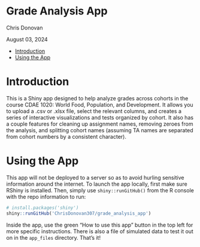Grade Analysis App
================
Chris Donovan

August 03, 2024

- [Introduction](#introduction)
- [Using the App](#using-the-app)

# Introduction

This is a Shiny app designed to help analyze grades across cohorts in
the course CDAE 1020: World Food, Population, and Development. It allows
you to upload a .csv or .xlsx file, select the relevant columns, and
creates a series of interactive visualizations and tests organized by
cohort. It also has a couple features for cleaning up assignment names,
removing zeroes from the analysis, and splitting cohort names (assuming
TA names are separated from cohort numbers by a consistent character).

# Using the App

This app will not be deployed to a server so as to avoid hurling
sensitive information around the internet. To launch the app locally,
first make sure RShiny is installed. Then, simply use
`shiny::runGitHub()` from the R console with the repo information to
run:

``` r
# install.packages('shiny')
shiny::runGitHub('ChrisDonovan307/grade_analysis_app')
```

Inside the app, use the green “How to use this app” button in the top
left for more specific instructions. There is also a file of simulated
data to test it out on in the `app_files` directory. That’s it!
